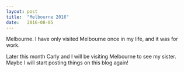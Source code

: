 ```yaml
---
layout: post
title:  "Melbourne 2016"
date:   2016-08-05
---
```


<!-- intro - will be put on main page -->

<p class="intro"><span class="dropcap">M</span>elbourne. I have only visited Melbourne once in my life, and it was for work.</p>

<p>Later this month Carly and I will be visiting Melbourne to see my sister. Maybe I will start posting things on this blog again!</p>

<!-- write pararaphs as required -->

<!-- insert a picture - probably hosted elsewhere though... -->

<!-- more paragraphs -->
